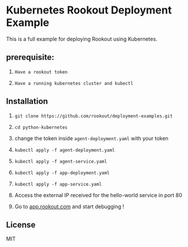 # Kubernetes Rookout Deployment Example

This is a full example for deploying Rookout using Kubernetes.

## prerequisite:

1. `Have a rookout token`

2. `Have a running kubernetes cluster and kubectl`

## Installation

1. `git clone https://github.com/rookout/deployment-examples.git`

2. `cd python-kubernetes`

3. change the token inside `agent-deployment.yaml` with your token

3. `kubectl apply -f agent-deployment.yaml`

4. `kubectl apply -f agent-service.yaml`

3. `kubectl apply -f app-deployment.yaml`

4. `kubectl apply -f app-service.yaml`

5. Access the external IP received for the hello-world service in port 80

6. Go to [app.rookout.com](https://app.rookout.com) and start debugging !

## License

MIT
